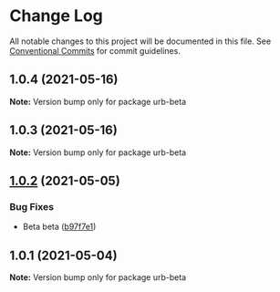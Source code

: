 # Change Log

All notable changes to this project will be documented in this file.
See [Conventional Commits](https://conventionalcommits.org) for commit guidelines.

## 1.0.4 (2021-05-16)

**Note:** Version bump only for package urb-beta





## 1.0.3 (2021-05-16)

**Note:** Version bump only for package urb-beta





## [1.0.2](https://github.com/ktutnik/test-publish-lerna/compare/urb-beta@1.0.1...urb-beta@1.0.2) (2021-05-05)


### Bug Fixes

* Beta beta ([b97f7e1](https://github.com/ktutnik/test-publish-lerna/commit/b97f7e1550d402ea43ff8267f7679f955966ec74))





## 1.0.1 (2021-05-04)

**Note:** Version bump only for package urb-beta
